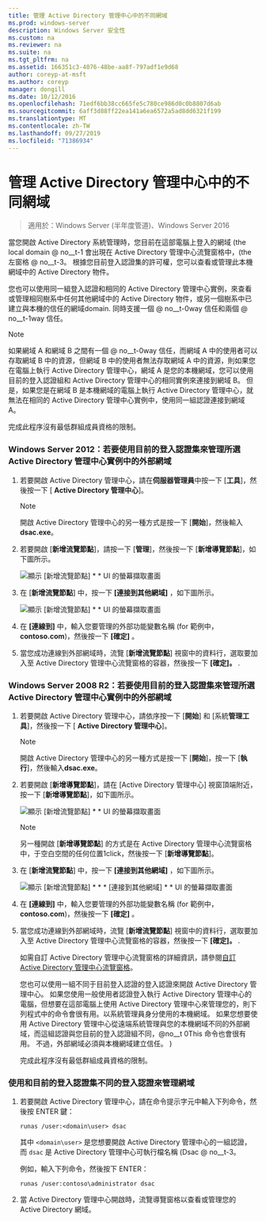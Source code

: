 ```yaml
---
title: 管理 Active Directory 管理中心中的不同網域
ms.prod: windows-server
description: Windows Server 安全性
ms.custom: na
ms.reviewer: na
ms.suite: na
ms.tgt_pltfrm: na
ms.assetid: 166351c3-4076-48be-aa8f-797adf1e9d68
author: coreyp-at-msft
ms.author: coreyp
manager: dongill
ms.date: 10/12/2016
ms.openlocfilehash: 71edf6bb38cc665fe5c780ce986d0c0b8807d6ab
ms.sourcegitcommit: 6aff3d88ff22ea141a6ea6572a5ad8dd6321f199
ms.translationtype: MT
ms.contentlocale: zh-TW
ms.lasthandoff: 09/27/2019
ms.locfileid: "71386934"
---
```

# <a name="manage-different-domains-in-active-directory-administrative-center"></a>管理 Active Directory 管理中心中的不同網域

>適用於：Windows Server (半年度管道)、Windows Server 2016

  當您開啟 Active Directory 系統管理時，您目前在這部電腦上登入的網域 \(the local domain @ no__t-1 會出現在 Active Directory 管理中心流覽窗格中，\(the 左窗格 @ no__t-3。 根據您目前登入認證集的許可權，您可以查看或管理此本機網域中的 Active Directory 物件。

 您也可以使用同一組登入認證和相同的 Active Directory 管理中心實例，來查看或管理相同樹系中任何其他網域中的 Active Directory 物件，或另一個樹系中已建立與本機的信任的網域domain. 同時支援一個 @ no__t-0way 信任和兩個 @ no__t-1way 信任。

> [!NOTE]
>  如果網域 A 和網域 B 之間有一個 @ no__t-0way 信任，而網域 A 中的使用者可以存取網域 B 中的資源，但網域 B 中的使用者無法存取網域 A 中的資源，則如果您在電腦上執行 Active Directory 管理中心，網域 A 是您的本機網域，您可以使用目前的登入認證組和 Active Directory 管理中心的相同實例來連接到網域 B。 但是，如果您是在網域 B 是本機網域的電腦上執行 Active Directory 管理中心，就無法在相同的 Active Directory 管理中心實例中，使用同一組認證連接到網域 A。

 完成此程序沒有最低群組成員資格的限制。

### <a name="windows-server-2012-to-manage-a-foreign-domain-in-the-selected-instance-of-active-directory-administrative-center-using-the-current-set-of-logon-credentials"></a>Windows Server 2012：若要使用目前的登入認證集來管理所選 Active Directory 管理中心實例中的外部網域

1.  若要開啟 Active Directory 管理中心，請在**伺服器管理員**中按一下 [**工具**]，然後按一下 [ **Active Directory 管理中心**]。

    > [!NOTE]
    >  開啟 Active Directory 管理中心的另一種方式是按一下 [**開始**]，然後輸入**dsac.exe**。

2.  若要開啟 [**新增流覽節點**]，請按一下 [**管理**]，然後按一下 [**新增導覽節點**]，如下圖所示。

     ![顯示 [新增流覽節點] * * UI 的螢幕擷取畫面](media/ADDS_ADACAddNavNode.gif)

3.  在 [**新增流覽節點**] 中，按一下 **[連接到其他網域]** ，如下圖所示。

     ![顯示 [新增流覽節點] * * UI 的螢幕擷取畫面](media/ADDS_ADACConnectToDomain.gif)

4.  在 **[連線到]** 中，輸入您要管理的外部功能變數名稱 \(for 範例中， **contoso.com**\)，然後按一下 **[確定]** 。

5.  當您成功連線到外部網域時，流覽 [**新增流覽節點**] 視窗中的資料行，選取要加入至 Active Directory 管理中心流覽窗格的容器，然後按一下 **[確定]。** .

### <a name="windows-server-2008-r2-to-manage-a-foreign-domain-in-the-selected-instance-of-active-directory-administrative-center-using-the-current-set-of-logon-credentials"></a>Windows Server 2008 R2：若要使用目前的登入認證集來管理所選 Active Directory 管理中心實例中的外部網域

1. 若要開啟 Active Directory 管理中心，請依序按一下 [**開始**] 和 [系統**管理工具**]，然後按一下 [ **Active Directory 管理中心**]。

   > [!NOTE]
   >  開啟 Active Directory 管理中心的另一種方式是按一下 [**開始**]，按一下 [**執行**]，然後輸入**dsac.exe**。

2. 若要開啟 [**新增導覽節點**]，請在 [Active Directory 管理中心] 視窗頂端附近，按一下 [**新增導覽節點**]，如下圖所示。

    ![顯示 [新增流覽節點] * * UI 的螢幕擷取畫面](media/click_add_nav_nodes.gif)

   > [!NOTE]
   >  另一種開啟 [**新增導覽節點**] 的方式是在 Active Directory 管理中心流覽窗格中，于空白空間的任何位置1click，然後按一下 [**新增導覽節點**]。

3. 在 [**新增流覽節點**] 中，按一下 **[連接到其他網域]** ，如下圖所示。

    ![顯示 [新增流覽節點] * * * [連接到其他網域] * * UI 的螢幕擷取畫面](media/add_nav_nodes.gif)

4. 在 **[連線到]** 中，輸入您要管理的外部功能變數名稱 \(for 範例中， **contoso.com**\)，然後按一下 **[確定]** 。

5. 當您成功連線到外部網域時，流覽 [**新增流覽節點**] 視窗中的資料行，選取要加入至 Active Directory 管理中心流覽窗格的容器，然後按一下 **[確定]。** .

   如需自訂 Active Directory 管理中心流覽窗格的詳細資訊，請參閱[自訂 Active Directory 管理中心流覽窗格](customize-the-active-directory-administrative-center-navigation-pane.md)。

   您也可以使用一組不同于目前登入認證的登入認證來開啟 Active Directory 管理中心。 如果您使用一般使用者認證登入執行 Active Directory 管理中心的電腦，但想要在這部電腦上使用 Active Directory 管理中心來管理您的，則下列程式中的命令會很有用。以系統管理員身分使用的本機網域。 如果您想要使用 Active Directory 管理中心從遠端系統管理與您的本機網域不同的外部網域，而這組認證與您目前的登入認證組不同，@no__t 0This 命令也會很有用。 不過，外部網域必須與本機網域建立信任。 \)

   完成此程序沒有最低群組成員資格的限制。

### <a name="to-manage-a-domain-using-logon-credentials-that-are-different-from-the-current-set-of-logon-credentials"></a>使用和目前的登入認證集不同的登入認證來管理網域

1.  若要開啟 Active Directory 管理中心，請在命令提示字元中輸入下列命令，然後按 ENTER 鍵：

     `runas /user:<domain\user> dsac`

     其中 `<domain\user>` 是您想要開啟 Active Directory 管理中心的一組認證，而 `dsac` 是 Active Directory 管理中心可執行檔名稱 \(Dsac @ no__t-3。

     例如，輸入下列命令，然後按下 ENTER：

     `runas /user:contoso\administrator dsac`

2.  當 Active Directory 管理中心開啟時，流覽導覽窗格以查看或管理您的 Active Directory 網域。

  

